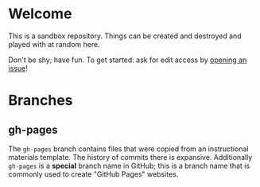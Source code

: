 # Welcome

This is a sandbox repository. Things can be created and destroyed and played with at random here. 

Don't be shy; have fun. To get started: ask for edit access by [opening an issue](https://github.com/7yl4r/github-lessons-usf/issues)!

# Branches
## gh-pages
The `gh-pages` branch contains files that were copied from an instructional materials template. 
The history of commits there is expansive.
Additionally `gh-pages` is a **special** branch name in GitHub; this is a branch name that is commonly used to create "GitHub Pages" websites.
